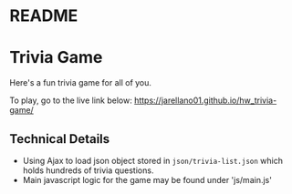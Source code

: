 # README
# Trivia Game

Here's a fun trivia game for all of you. 

To play, go to the live link below: 
https://jarellano01.github.io/hw_trivia-game/

## Technical Details
- Using Ajax to load json object stored in `json/trivia-list.json` which holds hundreds of trivia questions. 
- Main javascript logic for the game may be found under 'js/main.js'
